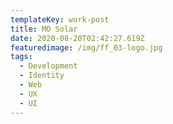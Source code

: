 ```yaml
---
templateKey: work-post
title: MO Solar
date: 2020-08-20T02:42:27.619Z
featuredimage: /img/ff_03-logo.jpg
tags:
  - Development
  - Identity
  - Web
  - UX
  - UI
---
```

